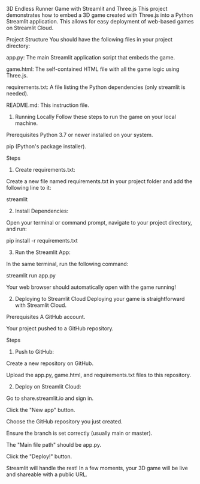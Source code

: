 3D Endless Runner Game with Streamlit and Three.js
This project demonstrates how to embed a 3D game created with Three.js into a Python Streamlit application. This allows for easy deployment of web-based games on Streamlit Cloud.

Project Structure
You should have the following files in your project directory:

app.py: The main Streamlit application script that embeds the game.

game.html: The self-contained HTML file with all the game logic using Three.js.

requirements.txt: A file listing the Python dependencies (only streamlit is needed).

README.md: This instruction file.

1. Running Locally
Follow these steps to run the game on your local machine.

Prerequisites
Python 3.7 or newer installed on your system.

pip (Python's package installer).

Steps
1. Create requirements.txt:

Create a new file named requirements.txt in your project folder and add the following line to it:

streamlit

2. Install Dependencies:

Open your terminal or command prompt, navigate to your project directory, and run:

pip install -r requirements.txt

3. Run the Streamlit App:

In the same terminal, run the following command:

streamlit run app.py

Your web browser should automatically open with the game running!

2. Deploying to Streamlit Cloud
Deploying your game is straightforward with Streamlit Cloud.

Prerequisites
A GitHub account.

Your project pushed to a GitHub repository.

Steps
1. Push to GitHub:

Create a new repository on GitHub.

Upload the app.py, game.html, and requirements.txt files to this repository.

2. Deploy on Streamlit Cloud:

Go to share.streamlit.io and sign in.

Click the "New app" button.

Choose the GitHub repository you just created.

Ensure the branch is set correctly (usually main or master).

The "Main file path" should be app.py.

Click the "Deploy!" button.

Streamlit will handle the rest! In a few moments, your 3D game will be live and shareable with a public URL.